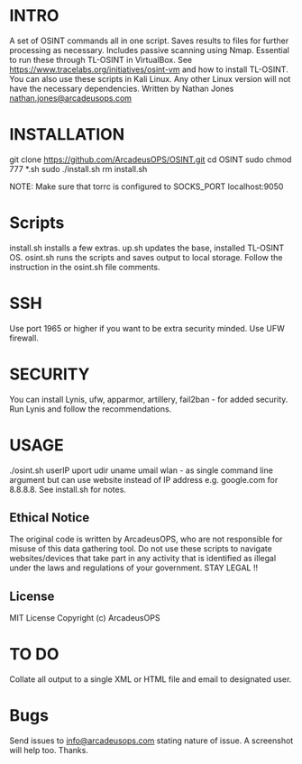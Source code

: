 # INTRO
A set of OSINT commands all in one script. Saves results to files for further processing as necessary.
Includes passive scanning using Nmap. Essential to run these through TL-OSINT in VirtualBox.
See https://www.tracelabs.org/initiatives/osint-vm and how to install TL-OSINT.
You can also use these scripts in Kali Linux. Any other Linux version will not have the necessary dependencies.
Written by Nathan Jones nathan.jones@arcadeusops.com

# INSTALLATION
git clone https://github.com/ArcadeusOPS/OSINT.git
cd OSINT
sudo chmod 777 *.sh
sudo ./install.sh
rm install.sh

NOTE: Make sure that torrc is configured to SOCKS_PORT localhost:9050

# Scripts
install.sh installs a few extras.
up.sh updates the base, installed TL-OSINT OS.
osint.sh runs the scripts and saves output to local storage. Follow the instruction in the osint.sh file comments.

# SSH
Use port 1965 or higher if you want to be extra security minded. Use UFW firewall.

# SECURITY
You can install Lynis, ufw, apparmor, artillery, fail2ban - for added security.
Run Lynis and follow the recommendations.

# USAGE
./osint.sh userIP uport udir uname umail wlan - as single command line argument but can use website instead of IP address e.g. google.com for 8.8.8.8.
See install.sh for notes.

## Ethical Notice
The original code is written by ArcadeusOPS, who are not responsible for misuse of this data gathering tool. Do not use these scripts to navigate websites/devices that take part in any activity that is identified as illegal under the laws and regulations of your government. STAY LEGAL !!

## License
MIT License
Copyright (c) ArcadeusOPS

# TO DO
Collate all output to a single XML or HTML file and email to designated user.

# Bugs
Send issues to info@arcadeusops.com stating nature of issue. A screenshot will help too. Thanks.
